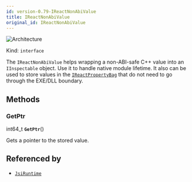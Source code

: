```yaml
---
id: version-0.79-IReactNonAbiValue
title: IReactNonAbiValue
original_id: IReactNonAbiValue
---
```


![Architecture](https://img.shields.io/badge/architecture-new_&_old-green)

Kind: `interface`

The `IReactNonAbiValue` helps wrapping a non-ABI-safe C++ value into an `IInspectable` object. Use it to handle native module lifetime.
It also can be used to store values in the [`IReactPropertyBag`](IReactPropertyBag) that do not need to go through the EXE/DLL boundary.

## Methods
### GetPtr
int64_t **`GetPtr`**()

Gets a pointer to the stored value.

## Referenced by
- [`JsiRuntime`](JsiRuntime)
